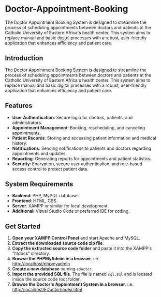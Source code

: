 # Doctor-Appointment-Booking
The Doctor Appointment Booking System is designed to streamline the process of scheduling appointments between doctors and patients at the Catholic University of Eastern Africa's health center. This system aims to replace manual and basic digital processes with a robust, user-friendly application that enhances efficiency and patient care.

## Introduction

The Doctor Appointment Booking System is designed to streamline the process of scheduling appointments between doctors and patients at the Catholic University of Eastern Africa's health center. This system aims to replace manual and basic digital processes with a robust, user-friendly application that enhances efficiency and patient care.

## Features

- **User Authentication**: Secure login for doctors, patients, and administrators.
- **Appointment Management**: Booking, rescheduling, and canceling appointments.
- **Patient Records**: Storing and accessing patient information and medical history.
- **Notifications**: Sending notifications to patients and doctors regarding appointments and updates.
- **Reporting**: Generating reports for appointments and patient statistics.
- **Security**: Encryption, secure user authentication, and role-based access control to protect patient data.

## System Requirements

- **Backend**: PHP, MySQL database.
- **Frontend**: HTML, CSS.
- **Server**: XAMPP or similar for local development.
- **Additional**: Visual Studio Code or preferred IDE for coding.

## Get Started

1. **Open your XAMPP Control Panel** and start Apache and MySQL.
2. **Extract the downloaded source code zip file**.
3. **Copy the extracted source code folder** and paste it into the XAMPP's "htdocs" directory.
4. **Browse the PHPMyAdmin in a browser**. i.e. [http://localhost/phpmyadmin](http://localhost/phpmyadmin)
5. **Create a new database** naming `edoctor`.
6. **Import the provided SQL file**. The file is named `sql.sql` and is located inside the source code root folder.
7. **Browse the Doctor's Appointment System in a browser**. i.e. [http://localhost/EDoctor/index.html](http://localhost/EDoctor/index.html)

